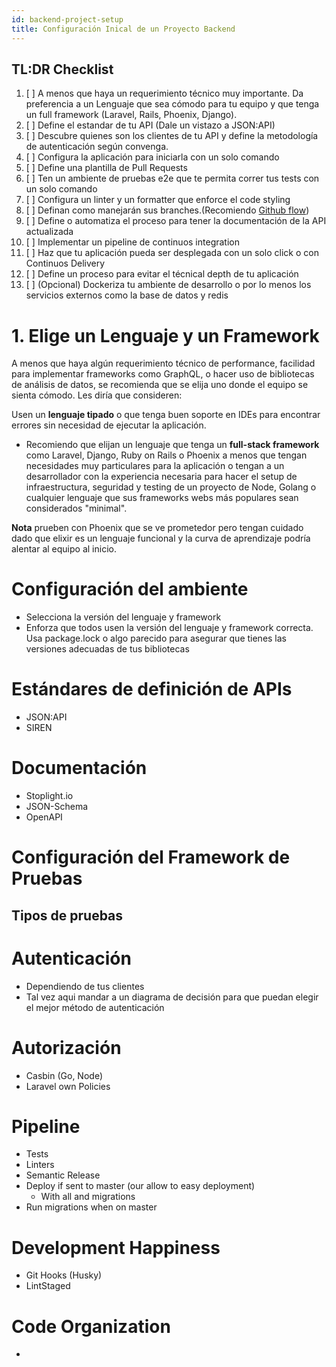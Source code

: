 ```yaml
---
id: backend-project-setup 
title: Configuración Inical de un Proyecto Backend 
---
```


## TL:DR Checklist

1. [ ] A menos que haya un requerimiento técnico muy importante. Da preferencia a un Lenguaje que sea cómodo para tu equipo y que tenga un full framework (Laravel, Rails, Phoenix, Django).
1. [ ] Define el estandar de tu API (Dale un vistazo a JSON:API)
1. [ ] Descubre quienes son los clientes de tu API y define la metodología de autenticación según convenga.
1. [ ] Configura la aplicación para iniciarla con un solo comando
1. [ ] Define una plantilla de Pull Requests
1. [ ] Ten un ambiente de pruebas e2e que te permita correr tus tests con un solo comando 
1. [ ] Configura un linter y un formatter que enforce el code styling
1. [ ] Definan como manejarán sus branches.(Recomiendo [Github flow](https://guides.github.com/introduction/flow/))
1. [ ] Define o automatiza el proceso para tener la documentación de la API actualizada
1. [ ] Implementar un pipeline de continuos integration
1. [ ] Haz que tu aplicación pueda ser desplegada con un solo click o con Continuos Delivery
1. [ ] Define un proceso para evitar el técnical depth de tu aplicación
1. [ ] (Opcional) Dockeriza tu ambiente de desarrollo o por lo menos los servicios externos como la base de datos y redis 

  
   
# 1. Elige un Lenguaje y un Framework

A menos que haya algún requerimiento técnico de performance, facilidad para implementar frameworks como GraphQL, o hacer uso de bibliotecas de análisis de datos, se recomienda que se elija uno donde el equipo se sienta cómodo. Les diría que consideren:

Usen un **lenguaje tipado** o que tenga buen soporte en IDEs para encontrar errores sin necesidad de ejecutar la aplicación.
- Recomiendo que elijan un lenguaje que tenga un **full-stack framework** como Laravel, Django, Ruby on Rails o Phoenix a menos que tengan necesidades muy particulares para la aplicación o tengan a un desarrollador con la experiencia necesaria para hacer el setup de infraestructura, seguridad y testing de un proyecto de Node, Golang o cualquier lenguaje que sus frameworks webs más populares sean considerados "minimal". 
 
 **Nota** prueben con Phoenix que se ve prometedor pero tengan cuidado dado que elixir es un lenguaje funcional y la curva de aprendizaje podría alentar al equipo al inicio.

# Configuración del ambiente

- Selecciona la versión del lenguaje y framework
- Enforza que todos usen la versión del lenguaje y framework correcta. Usa package.lock o algo parecido para asegurar que tienes las versiones adecuadas de tus bibliotecas

# Estándares de definición de APIs

- JSON:API
- SIREN

# Documentación

- Stoplight.io
- JSON-Schema
- OpenAPI

# Configuración del Framework de Pruebas
## Tipos de pruebas

# Autenticación

- Dependiendo de tus clientes
- Tal vez aqui mandar a un diagrama de decisión para que puedan elegir el mejor método de autenticación

# Autorización
- Casbin (Go, Node)
- Laravel own Policies

# Pipeline
- Tests
- Linters
- Semantic Release
- Deploy if sent to master (our allow to easy deployment)
  - With all and migrations
- Run migrations when on master

# Development Happiness

- Git Hooks (Husky)
- LintStaged

# Code Organization

- 
